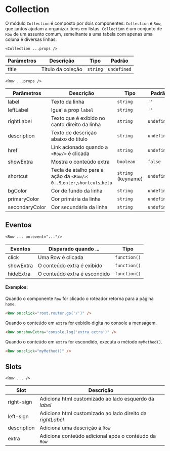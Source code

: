 # Collection

O módulo `Collection` é composto por dois componentes: `Collection` e `Row`, que juntos ajudam a organizar itens em listas.
`Collection` é um conjunto de `Row` de um assunto comum, semelhante a uma tabela com apenas uma coluna e diversas linhas.



`<Collection ...props />`

| Parâmetros   | Descrição                         | Tipo               | Padrão        |
|-------------|-----------------------------------|--------------------|---------------|
| title       | Título da coleção                 | `string`           | `undefined`   |

`<Row ...props />`

| Parâmetros   | Descrição                         | Tipo               | Padrão        |
|-------------|-----------------------------------|--------------------|---------------|
| label        | Texto da linha  | `string`           | `''`   |
| leftLabel        | Igual a prop `label`   | `string`           | `''`   |
| rightLabel  | Texto que é exibido no canto direito da linha | `string` | `undefined` |
| description | Texto de descrição abaixo do título          | `string`           | `undefined`   |
| href        | Link acionado quando a `<Row/>` é clicada  | `string`           | `undefined`   |
| showExtra   | Mostra o conteúdo extra           | `boolean`          | `false`       |
| shortcut    | Tecla de atalho para a ação da `<Row/>`: `0..9`,`enter`,`shortcuts`,`help` | `string` (keyname) | `undefined`   |
| bgColor | Cor de fundo da linha | `string`| `undefined`|
| primaryColor | Cor primária da linha | `string`| `undefined`|
| secondaryColor | Cor secundária da linha | `string`| `undefined`|

## Eventos

`<Row ... on:event="..."/>`

| Eventos     | Disparado quando ...           | Tipo        |
|-------------|--------------------------------|-------------|
| click       | Uma Row é clicada              |`function()` |
| showExtra   | O conteúdo extra é exibido     |`function()` |
| hideExtra   | O conteúdo extra é escondido   |`function()` |

#### Exemplos:

Quando o componente `Row` for clicado o roteador retorna para a página `home`.

```html
<Row on:click="root.router.go('/')" />
```

Quando o conteúdo em `extra` for exbidio digita no console a mensagem.

```html
<Row on:showExtra="console.log('extra extra')" />
```

Quando o conteúdo em `extra` for escondido, executa o método `myMethod()`.

```html
<Row on:click="myMethod()" />
```

## Slots

`<Row ... />`

| Slot        | Descrição                                                                                  |
|-------------|--------------------------------------------------------------------------------------------|
| right-sign  | Adiciona html customizado ao lado esquerdo da *label*                                      |
| left-sign   | Adiciona html customizado ao lado direito da *rightLabel*                                  |
| description | Adiciona uma descrição à `Row`                                                             |
| extra       | Adiciona conteúdo adicional após o contéudo da `Row`                                       |
